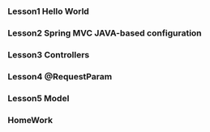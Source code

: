### Lesson1 Hello World
### Lesson2 Spring MVC JAVA-based configuration
### Lesson3 Controllers
### Lesson4 @RequestParam
### Lesson5 Model
### HomeWork